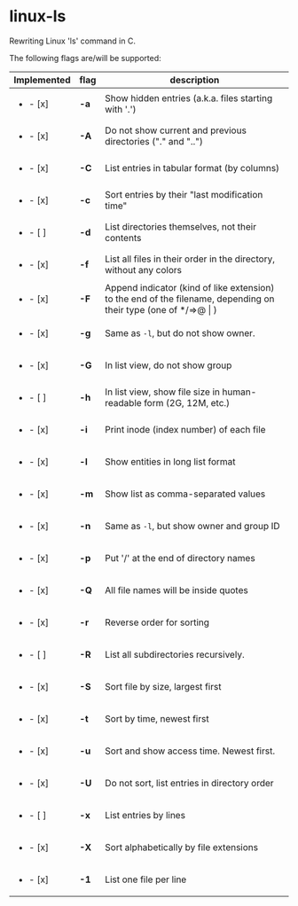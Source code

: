 # linux-ls

Rewriting Linux 'ls' command in C.

The following flags are/will be supported:

| Implemented                | flag    | description                                                                                                     |
| -------------------------- | ------- | --------------------------------------------------------------------------------------------------------------- |
| <ul> <li>- [x] </li> </ul> | **-a** | Show hidden entries (a.k.a. files starting with '.')                                                             |
| <ul> <li>- [x] </li> </ul> | **-A** | Do not show current and previous directories ("." and "..")                                                      |
| <ul> <li>- [x] </li> </ul> | **-C** | List entries in tabular format (by columns)                                                                      |
| <ul> <li>- [x] </li> </ul> | **-c** | Sort entries by their "last modification time"                                                                   |
| <ul> <li>- [ ] </li> </ul> | **-d** | List directories themselves, not their contents                                                                  |
| <ul> <li>- [x] </li> </ul> | **-f** | List all files in their order in the directory, without any colors                                               |
| <ul> <li>- [x] </li> </ul> | **-F** | Append indicator (kind of like extension) to the end of the filename, depending on their type (one of */=>@ \| ) |
| <ul> <li>- [x] </li> </ul> | **-g** | Same as `-l`, but do not show owner.                                                                             |
| <ul> <li>- [x] </li> </ul> | **-G** | In list view, do not show group                                                                                  |
| <ul> <li>- [ ] </li> </ul> | **-h** | In list view, show file size in human-readable form (2G, 12M, etc.)                                              |
| <ul> <li>- [x] </li> </ul> | **-i** | Print inode (index number) of each file                                                                          |
| <ul> <li>- [x] </li> </ul> | **-l** | Show entities in long list format                                                                                |
| <ul> <li>- [x] </li> </ul> | **-m** | Show list as comma-separated values                                                                              |
| <ul> <li>- [x] </li> </ul> | **-n** | Same as `-l`, but show owner and group ID                                                                        |
| <ul> <li>- [x] </li> </ul> | **-p** | Put '/' at the end of directory names                                                                            |
| <ul> <li>- [x] </li> </ul> | **-Q** | All file names will be inside quotes                                                                             |
| <ul> <li>- [x] </li> </ul> | **-r** | Reverse order for sorting                                                                                        |
| <ul> <li>- [ ] </li> </ul> | **-R** | List all subdirectories recursively.                                                                             |
| <ul> <li>- [x] </li> </ul> | **-S** | Sort file by size, largest first                                                                                 |
| <ul> <li>- [x] </li> </ul> | **-t** | Sort by time, newest first                                                                                       |
| <ul> <li>- [x] </li> </ul> | **-u** | Sort and show access time. Newest first.                                                                         |
| <ul> <li>- [x] </li> </ul> | **-U** | Do not sort, list entries in directory order                                                                     |
| <ul> <li>- [ ] </li> </ul> | **-x** | List entries by lines                                                                                            |
| <ul> <li>- [x] </li> </ul> | **-X** | Sort alphabetically by file extensions                                                                           |
| <ul> <li>- [x] </li> </ul> | **-1** | List one file per line                                                                                           |

